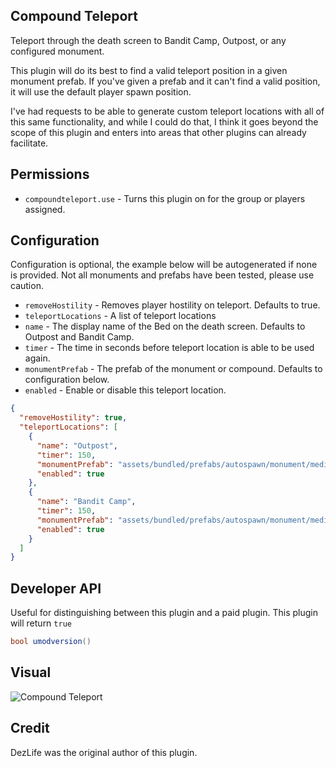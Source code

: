 ## Compound Teleport

Teleport through the death screen to Bandit Camp, Outpost, or any configured monument.

This plugin will do its best to find a valid teleport position in a given monument prefab. If you've given a prefab and it can't find a valid position, it will use the default player spawn position.

I've had requests to be able to generate custom teleport locations with all of this same functionality, and while I could do that, I think it goes beyond the scope of this plugin and enters into areas that other plugins can already facilitate.

## Permissions

- `compoundteleport.use` - Turns this plugin on for the group or players assigned.

## Configuration

Configuration is optional, the example below will be autogenerated if none is provided. Not all monuments and prefabs have been tested, please use caution.

- `removeHostility` - Removes player hostility on teleport. Defaults to true.
- `teleportLocations` - A list of teleport locations
- `name` - The display name of the Bed on the death screen. Defaults to Outpost and Bandit Camp.
- `timer` - The time in seconds before teleport location is able to be used again.
- `monumentPrefab` - The prefab of the monument or compound. Defaults to configuration below.
- `enabled` - Enable or disable this teleport location.

```json
{
  "removeHostility": true,
  "teleportLocations": [
    {
      "name": "Outpost",
      "timer": 150,
      "monumentPrefab": "assets/bundled/prefabs/autospawn/monument/medium/compound.prefab",
      "enabled": true
    },
    {
      "name": "Bandit Camp",
      "timer": 150,
      "monumentPrefab": "assets/bundled/prefabs/autospawn/monument/medium/bandit_town.prefab",
      "enabled": true
    }
  ]
}
```

## Developer API

Useful for distinguishing between this plugin and a paid plugin. This plugin will return `true`

```C#
bool umodversion()
```

## Visual

![Compound Teleport](https://i.imgur.com/0ICVXYA.png)

## Credit

DezLife was the original author of this plugin.
